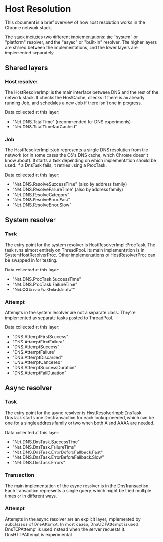 # Host Resolution

This document is a brief overview of how host resolution works in the Chrome
network stack.

The stack includes two different implementations: the "system" or "platform"
resolver, and the "async" or "built-in" resolver. The higher layers are shared
between the implementations, and the lower layers are implemented separately.

## Shared layers

### Host resolver

The HostResolverImpl is the main interface between DNS and the rest of the
network stack. It checks the HostCache, checks if there is an already running
Job, and schedules a new Job if there isn't one in progress.

Data collected at this layer:
* "Net.DNS.TotalTime" (recommended for DNS experiments)
* "Net.DNS.TotalTimeNotCached"

### Job

The HostResolverImpl::Job represents a single DNS resolution from the network
(or in some cases the OS's DNS cache, which Chrome doesn't know about). It
starts a task depending on which implementation should be used. If a DnsTask
fails, it retries using a ProcTask.

Data collected at this layer:
* "Net.DNS.ResolveSuccessTime" (also by address family)
* "Net.DNS.ResolveFailureTime" (also by address family)
* "Net.DNS.ResolveCategory"
* "Net.DNS.ResolveError.Fast"
* "Net.DNS.ResolveError.Slow"

## System resolver

### Task

The entry point for the system resolver is HostResolverImpl::ProcTask. The task
runs almost entirely on ThreadPool. Its main implementation is in
SystemHostResolverProc. Other implementations of HostResolverProc can be swapped
in for testing.

Data collected at this layer:
* "Net.DNS.ProcTask.SuccessTime"
* "Net.DNS.ProcTask.FailureTime"
* "Net.OSErrorsForGetaddrinfo*"

### Attempt

Attempts in the system resolver are not a separate class. They're implemented as
separate tasks posted to ThreadPool.

Data collected at this layer:
* "DNS.AttemptFirstSuccess"
* "DNS.AttemptFirstFailure"
* "DNS.AttemptSuccess"
* "DNS.AttemptFailure"
* "DNS.AttemptDiscarded"
* "DNS.AttemptCancelled"
* "DNS.AttemptSuccessDuration"
* "DNS.AttemptFailDuration"

## Async resolver

### Task

The entry point for the async resolver is HostResolverImpl::DnsTask. DnsTask
starts one DnsTransaction for each lookup needed, which can be one for a single
address family or two when both A and AAAA are needed.

Data collected at this layer:
* "Net.DNS.DnsTask.SuccessTime"
* "Net.DNS.DnsTask.FailureTime"
* "Net.DNS.DnsTask.ErrorBeforeFallback.Fast"
* "Net.DNS.DnsTask.ErrorBeforeFallback.Slow"
* "Net.DNS.DnsTask.Errors"

### Transaction

The main implementation of the async resolver is in the DnsTransaction. Each
transaction represents a single query, which might be tried multiple times or in
different ways.

### Attempt

Attempts in the async resolver are an explicit layer, implemented by subclasses
of DnsAttempt. In most cases, DnsUDPAttempt is used. DnsTCPAttempt is used
instead when the server requests it. DnsHTTPAttempt is experimental.
